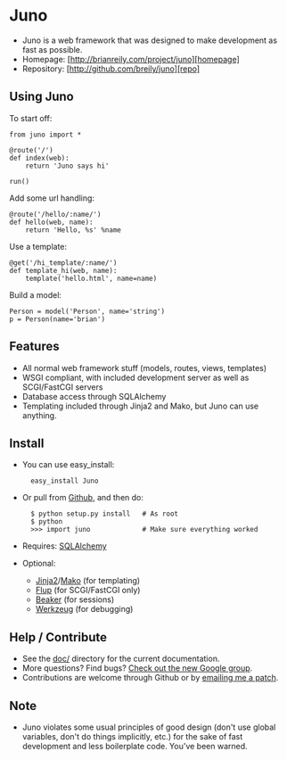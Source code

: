 
Juno
====

* Juno is a web framework that was designed to make development as fast
  as possible.
* Homepage: [http://brianreily.com/project/juno][homepage]
* Repository: [http://github.com/breily/juno][repo]


Using Juno
----------

To start off:

    from juno import *

    @route('/')
    def index(web):
        return 'Juno says hi'

    run()

Add some url handling:

    @route('/hello/:name/')
    def hello(web, name):
        return 'Hello, %s' %name

Use a template:

    @get('/hi_template/:name/')
    def template_hi(web, name):
        template('hello.html', name=name)

Build a model:

    Person = model('Person', name='string')
    p = Person(name='brian')


Features
--------

* All normal web framework stuff (models, routes, views, templates)
* WSGI compliant, with included development server as well as SCGI/FastCGI servers
* Database access through SQLAlchemy
* Templating included through Jinja2 and Mako, but Juno can use anything.


Install
-------

* You can use easy_install:
    
        easy_install Juno

* Or pull from [Github][repo], and then do:

        $ python setup.py install   # As root
        $ python
        >>> import juno             # Make sure everything worked

* Requires: [SQLAlchemy][sqlalchemy]
* Optional: 
    * [Jinja2][jinja2]/[Mako][mako] (for templating)
    * [Flup][flup]        (for SCGI/FastCGI only)
    * [Beaker][beaker]      (for sessions)
    * [Werkzeug][werkzeug] (for debugging)


Help / Contribute
-----------------

* See the [doc/][docs] directory for the current documentation.
* More questions? Find bugs? [Check out the new Google group][list].
* Contributions are welcome through Github or by [emailing me a patch][email].


Note
----

* Juno violates some usual principles of good design (don't use global
  variables, don't do things implicitly, etc.) for the sake of fast
  development and less boilerplate code.  You've been warned.


[homepage]:   http://brianreily.com/project/juno
[repo]:       http://github.com/breily/juno/tree/master
[docs]:       http://github.com/breily/juno/tree/master/doc/
[sqlalchemy]: http://www.sqlalchemy.org
[jinja2]:     http://jinja.pocoo.org/2/
[mako]:       http://www.makotemplates.org
[flup]:       http://trac.saddi.org/flup/
[beaker]:     http://wiki.pylonshq.com/display/beaker/Home
[list]:       http://groups.google.com/group/juno-framework
[email]:      mailto:brian@brianreily.com
[wiki]:       http://wiki.github.com/breily/juno/
[q&a]:        http://wiki.github.com/breily/juno/questions-and-answers
[werkzeug]:   http://dev.pocoo.org/projects/werkzeug
